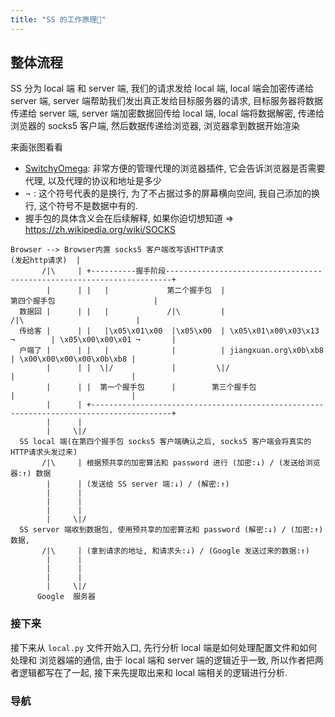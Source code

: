 ```yaml
---
title: "SS 的工作原理🌄"
---
```


## 整体流程

SS 分为 local 端 和 server 端, 我们的请求发给 local 端, local 端会加密传递给 server 端, server 端帮助我们发出真正发给目标服务器的请求, 目标服务器将数据传递给 server 端, server 端加密数据回传给 local 端, local 端将数据解密, 传递给浏览器的 socks5 客户端, 然后数据传递给浏览器, 浏览器拿到数据开始渲染

来画张图看看

* [SwitchyOmega](https://chrome.google.com/webstore/detail/proxy-switchyomega/padekgcemlokbadohgkifijomclgjgif?hl=en): 非常方便的管理代理的浏览器插件, 它会告诉浏览器是否需要代理, 以及代理的协议和地址是多少
* ¬ : 这个符号代表的是换行, 为了不占据过多的屏幕横向空间, 我自己添加的换行, 这个符号不是数据中有的.
* 握手包的具体含义会在后续解释, 如果你迫切想知道 => <https://zh.wikipedia.org/wiki/SOCKS>

```shell
Browser --> Browser内置 socks5 客户端改写该HTTP请求
(发起http请求)  |
       /|\     | +----------握手阶段-----------------------------------------------------------------------+
        |      | |   |             第二个握手包  |                          第四个握手包                      |
  数据回 |      | |   |             /|\         |                              /|\                         |
  传给客 |      | |   |\x05\x01\x00  |\x05\x00  | \x05\x01\x00\x03\x13 ¬        | \x05\x00\x00\x01 ¬       |
  户端了 |      | |   |              |          | jiangxuan.org\x0b\xb8         | \x00\x00\x00\x00\x0b\xb8 |
        |      | |  \|/             |         \|/                              |                          |
        |      | |  第一个握手包      |        第三个握手包                        |                          |
        |      | +----------------------------------------------------------------------------------------+
        |      |
        |     \|/
  SS local 端(在第四个握手包 socks5 客户端确认之后, socks5 客户端会将真实的 HTTP请求头发过来)
       /|\     | 根据预共享的加密算法和 password 进行 (加密:↓) / (发送给浏览器:↑) 数据
        |      | (发送给 SS server 端:↓) / (解密:↑)
        |      | 
        |      |
        |      |
        |     \|/
  SS server 端收到数据包, 使用预共享的加密算法和 password (解密:↓) / (加密:↑) 数据, 
       /|\     | (拿到请求的地址, 和请求头:↓) / (Google 发送过来的数据:↑)
        |      |
        |      |
        |      |
        |     \|/
      Google  服务器
```

### 接下来

接下来从 `local.py` 文件开始入口, 先行分析 local 端是如何处理配置文件和如何处理和 浏览器端的通信, 由于 local 端和 server 端的逻辑近乎一致, 所以作者把两者逻辑都写在了一起, 接下来先提取出来和 local 端相关的逻辑进行分析.

### 导航
